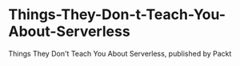 # Things-They-Don-t-Teach-You-About-Serverless
Things They Don't Teach You About Serverless, published by Packt
